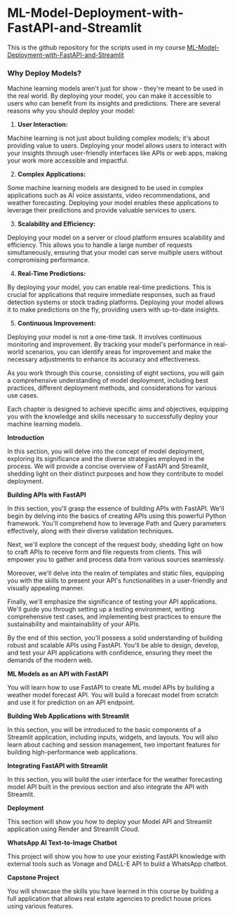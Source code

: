 # ML-Model-Deployment-with-FastAPI-and-Streamlit


This is the github repository for the scripts used in my course [ML-Model-Deployment-with-FastAPI-and-Streamlit](https://www.udemy.com/course/draft/5763328/?referralCode=F5A92CE034F17099C9F0)
### Why Deploy Models?

Machine learning models aren't just for show - they're meant to be used in the real world. By deploying your model, you can make it accessible to users who can benefit from its insights and predictions. There are several reasons why you should deploy your model:

1. **User Interaction:**

Machine learning is not just about building complex models; it's about providing value to users. Deploying your model allows users to interact with your insights through user-friendly interfaces like APIs or web apps, making your work more accessible and impactful.

2. **Complex Applications:**

Some machine learning models are designed to be used in complex applications such as AI voice assistants, video recommendations, and weather forecasting. Deploying your model enables these applications to leverage their predictions and provide valuable services to users.

3. **Scalability and Efficiency:**

Deploying your model on a server or cloud platform ensures scalability and efficiency. This allows you to handle a large number of requests simultaneously, ensuring that your model can serve multiple users without compromising performance.

4. **Real-Time Predictions:**

By deploying your model, you can enable real-time predictions. This is crucial for applications that require immediate responses, such as fraud detection systems or stock trading platforms. Deploying your model allows it to make predictions on the fly, providing users with up-to-date insights.

5. **Continuous Improvement:**

Deploying your model is not a one-time task. It involves continuous monitoring and improvement. By tracking your model's performance in real-world scenarios, you can identify areas for improvement and make the necessary adjustments to enhance its accuracy and effectiveness.

As you work through this course, consisting of eight sections, you will gain a comprehensive understanding of model deployment, including best practices, different deployment methods, and considerations for various use cases.

 Each chapter is designed to achieve specific aims and objectives, equipping you with the knowledge and skills necessary to successfully deploy your machine learning models.

**Introduction**

In this section, you will delve into the concept of model deployment, exploring its significance and the diverse strategies employed in the process. We will provide a concise overview of FastAPI and Streamlit, shedding light on their distinct purposes and how they contribute to model deployment.

**Building APIs with FastAPI**

In this section, you'll grasp the essence of building APIs with FastAPI. We'll begin by delving into the basics of creating APIs using this powerful Python framework. You'll comprehend how to leverage Path and Query parameters effectively, along with their diverse validation techniques.

Next, we'll explore the concept of the request body, shedding light on how to craft APIs to receive form and file requests from clients. This will empower you to gather and process data from various sources seamlessly.

Moreover, we'll delve into the realm of templates and static files, equipping you with the skills to present your API's functionalities in a user-friendly and visually appealing manner.

Finally, we'll emphasize the significance of testing your API applications. We'll guide you through setting up a testing environment, writing comprehensive test cases, and implementing best practices to ensure the sustainability and maintainability of your APIs.

By the end of this section, you'll possess a solid understanding of building robust and scalable APIs using FastAPI. You'll be able to design, develop, and test your API applications with confidence, ensuring they meet the demands of the modern web.

**ML Models as an API with FastAPI**

You will learn how to use FastAPI to create ML model APIs by building a weather model forecast API. You will build a forecast model from scratch and use it for prediction on an API endpoint.

**Building Web Applications with Streamlit**

In this section, you will be introduced to the basic components of a Streamlit application, including inputs, widgets, and layouts. You will also learn about caching and session management, two important features for building high-performance web applications.

**Integrating FastAPI with Streamlit**

In this section, you will build the user interface for the weather forecasting model API built in the previous section and also integrate the API with Streamlit.

**Deployment**

This section will show you how to deploy your Model API and Streamlit application using Render and Streamlit Cloud.

**WhatsApp AI Text-to-Image Chatbot**

This project will show you how to use your existing FastAPI knowledge with external tools such as Vonage and DALL-E API to build a WhatsApp chatbot.

**Capstone Project**

You will showcase the skills you have learned in this course by building a full application that allows real estate agencies to predict house prices using various features.


